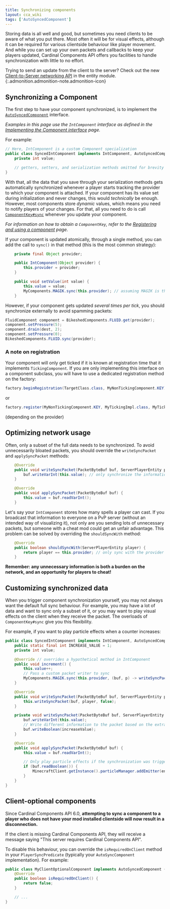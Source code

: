 ```yaml
---
title: Synchronizing components
layout: cca_wiki
tags: ['AutoSyncedComponent']
---
```


Storing data is all well and good, but sometimes you need clients to be aware of what you put there.
Most often it will be for visual effects, although it can be required for various clientside behaviour like player movement.
And while you can set up your own packets and callbacks to keep your players updated,
Cardinal Components API offers you facilities to handle synchronization with little to no effort.

Trying to send an update from the client to the server? Check out the new [Client-to-Server networking API](./modules/entity#client-to-server-networking)
in the entity module.
{:.admonition.admonition-note.admonition-icon}

## Synchronizing a Component

The first step to have your component synchronized, is to implement the [`AutoSyncedComponent`](https://github.com/Ladysnake/Cardinal-Components-API/blob/master/cardinal-components-base/src/main/java/org/ladysnake/cca/api/v3/component/sync/AutoSyncedComponent.java) interface.

*Examples in this page use the `IntComponent` interface as defined in the [Implementing the Component interface](implementing-component) page.*

For example:
```java
// Here, IntComponent is a custom Component specialization
public class SyncedIntComponent implements IntComponent, AutoSyncedComponent {
    private int value;

    // getters, setters, and serialization methods omitted for brevity
}
```
With that, all the data that you save through your serialization methods gets automatically synchronized whenever a player starts tracking the provider to which your component is attached.
If your component has its value set during initialization and never changes, this would *technically* be enough.
However, most components store *dynamic* values, which means you need to notify players of your changes.
For that, all you need to do is call [`ComponentKey#sync`](https://github.com/Ladysnake/Cardinal-Components-API/blob/master/cardinal-components-base/src/main/java/org/ladysnake/cca/api/v3/component/ComponentKey.java#L110) whenever you update your component.

*For information on how to obtain a `ComponentKey`, refer to the [Registering and using a component](registration) page.*

If your component is updated atomically, through a single method, you can add the call to `sync()` in that method (this is the most common strategy):
```java
    private final Object provider;

    public IntComponent(Object provider) {
        this.provider = provider;
    }

    public void setValue(int value) {
        this.value = value;
        MyComponents.MAGIK.sync(this.provider); // assuming MAGIK is the right key for this component
    }
```
However, if your component gets updated *several times per tick*, you should synchronize externally to avoid spamming packets:
```java
FluidComponent component = BikeshedComponents.FLUID.get(provider);
component.setPressure(5);
component.drain(dest, 2);
component.setPressure(0);
BikeshedComponents.FLUID.sync(provider);
```

### A note on registration

Your component will only get ticked if it is known at registration time that it implements `TickingComponent`. If you are only implementing this interface on a component subclass, you will have to use a dedicated registration method on the factory:
```java
factory.beginRegistration(TargetClass.class, MyNonTickingComponent.KEY).impl(MyTickingImpl.class).end(MyTickingImpl::new);
```
or
```java
factory.register(MyNonTickingComponent.KEY, MyTickingImpl.class, MyTickingImpl::new);
```
(depending on the provider)


## Optimizing network usage
Often, only a subset of the full data needs to be synchronized. To avoid unnecessarily bloated packets, you should override the `writeSyncPacket` and `applySyncPacket` methods:
```java
    @Override
    public void writeSyncPacket(PacketByteBuf buf, ServerPlayerEntity player) {
        buf.writeVarInt(this.value); // only synchronize the information you need!
    }

    @Override
    public void applySyncPacket(PacketByteBuf buf) {
        this.value = buf.readVarInt();
    }
```

Let's say your `IntComponent` stores how many spells a player can cast. If you broadcast that information to everyone on a PvP server (without an intended way of visualizing it), not only are you sending lots of unnecessary packets, but someone with a cheat mod could get an unfair advantage. This problem can be solved by overriding the `shouldSyncWith` method:
```java
    @Override
    public boolean shouldSyncWith(ServerPlayerEntity player) {
        return player == this.provider; // only sync with the provider itself
    }
```

**Remember: any unnecessary information is both a burden on the network, and an opportunity for players to cheat!**

## Customizing synchronized data

When you trigger component synchronization yourself, you may not always want the default full sync behaviour. For example, you may have a lot of data and want to sync only a subset of it, or you may want to play visual effects on the client when they receive the packet. The overloads of `ComponentKey#sync` give you this flexibility.

For example, if you want to play particle effects when a counter increases:
```java
public class SyncedIntComponent implements IntComponent, AutoSyncedComponent {
    public static final int INCREASE_VALUE = 1;
    private int value;

    @Override // overrides a hypothetical method in IntComponent
    public void increment() {
        this.value++;
        // Pass a custom packet writer to sync
        MyComponents.MAGIK.sync(this.provider, (buf, p) -> writeSyncPacket(buf, player, true));
    }

    @Override
    public void writeSyncPacket(PacketByteBuf buf, ServerPlayerEntity player) {
        this.writeSyncPacket(buf, player, false);
    }

    private void writeSyncPacket(PacketByteBuf buf, ServerPlayerEntity player, boolean increaseValue) {
        buf.writeVarInt(this.value);
        // Write different information to the packet based on the extra parameters
        buf.writeBoolean(increaseValue);
    }

    @Override
    public void applySyncPacket(PacketByteBuf buf) {
        this.value = buf.readVarInt();

        // Only play particle effects if the synchronization was triggered by increment()
        if (buf.readBoolean()) {
            MinecraftClient.getInstance().particleManager.addEmitter(entity, ParticleTypes.TOTEM_OF_UNDYING, 20);
        }
    }
}
```

## Client-optional components

Since Cardinal Components API 6.0, **attempting to sync a component to a player who does not have your mod installed clientside
will now result in a disconnection.**

If the client is missing Cardinal Components API, they will receive a message saying "This server requires Cardinal Components API".

To disable this behaviour, you can override the `isRequiredOnClient` method in your `PlayerSyncPredicate` (typically your `AutoSyncComponent` implementation).
For example:

```java
public class MyClientOptionalComponent implements AutoSyncedComponent {
    @Override
    public boolean isRequiredOnClient() {
        return false;
    }

    // ...
}
```
